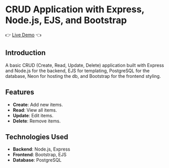 # CRUD Application with Express, Node.js, EJS, and Bootstrap

👉 [Live Demo](https://inventory-app-odin-project.adaptable.app/catalog) 👈

## Introduction

A basic CRUD (Create, Read, Update, Delete) application built with Express and Node.js for the backend, EJS for templating, PostgreSQL for the database, Neon for hosting the db, and Bootstrap for the frontend styling.

## Features

- **Create**: Add new items.
- **Read**: View all items.
- **Update**: Edit items.
- **Delete**: Remove items.

## Technologies Used

- **Backend**: Node.js, Express
- **Frontend**: Bootstrap, EJS
- **Database**: PostgreSQL
